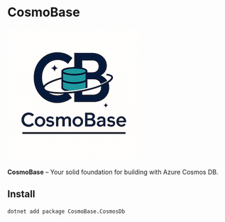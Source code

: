 # CosmoBase

![CosmoBase logo](docs/images/cosmobase-logo.png)

**CosmoBase** – Your solid foundation for building with Azure Cosmos DB.

## Install

```bash
dotnet add package CosmoBase.CosmosDb
